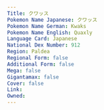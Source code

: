 ```yaml
---
﻿Title: クワッス
Pokemon Name Japanese: クワッス
Pokemon Name German: Kwaks
Pokemon Name English: Quaxly
Language Card: Japanese
National Dex Number: 912
Region: Paldea
Regional Form: false
Additional Form: false
Mega: false
Gigantamax: false
Cover: false
Link: 
Owned: 
---
```


